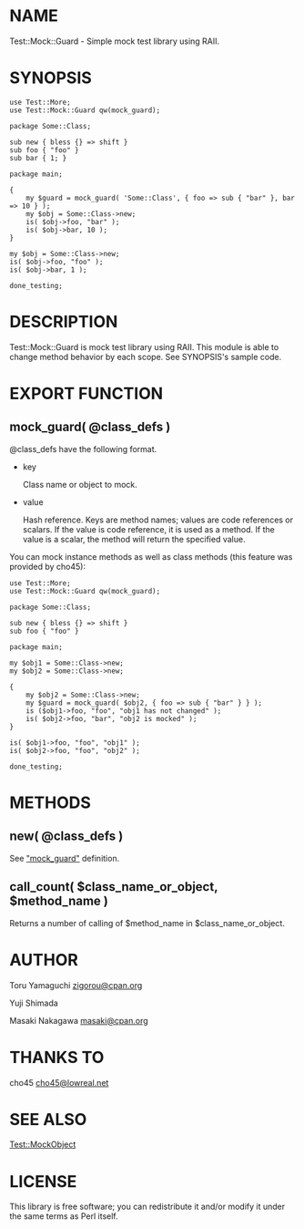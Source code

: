 # NAME

Test::Mock::Guard - Simple mock test library using RAII.

# SYNOPSIS

    use Test::More;
    use Test::Mock::Guard qw(mock_guard);

    package Some::Class;

    sub new { bless {} => shift }
    sub foo { "foo" }
    sub bar { 1; }

    package main;

    {
        my $guard = mock_guard( 'Some::Class', { foo => sub { "bar" }, bar => 10 } );
        my $obj = Some::Class->new;
        is( $obj->foo, "bar" );
        is( $obj->bar, 10 );
    }

    my $obj = Some::Class->new;
    is( $obj->foo, "foo" );
    is( $obj->bar, 1 );

    done_testing;

# DESCRIPTION

Test::Mock::Guard is mock test library using RAII.
This module is able to change method behavior by each scope. See SYNOPSIS's sample code.

# EXPORT FUNCTION

## mock\_guard( @class\_defs )

@class\_defs have the following format.

- key

    Class name or object to mock.

- value

    Hash reference. Keys are method names; values are code references or scalars.
    If the value is code reference, it is used as a method.
    If the value is a scalar, the method will return the specified value.

You can mock instance methods as well as class methods (this feature was provided by cho45):

    use Test::More;
    use Test::Mock::Guard qw(mock_guard);

    package Some::Class;

    sub new { bless {} => shift }
    sub foo { "foo" }

    package main;

    my $obj1 = Some::Class->new;
    my $obj2 = Some::Class->new;

    {
        my $obj2 = Some::Class->new;
        my $guard = mock_guard( $obj2, { foo => sub { "bar" } } );
        is ($obj1->foo, "foo", "obj1 has not changed" );
        is( $obj2->foo, "bar", "obj2 is mocked" );
    }

    is( $obj1->foo, "foo", "obj1" );
    is( $obj2->foo, "foo", "obj2" );

    done_testing;

# METHODS

## new( @class\_defs )

See ["mock_guard"](#mock_guard) definition.

## call\_count( $class\_name\_or\_object, $method\_name )

Returns a number of calling of $method\_name in $class\_name\_or\_object.

# AUTHOR

Toru Yamaguchi <zigorou@cpan.org>

Yuji Shimada <xaicron at cpan.org>

Masaki Nakagawa <masaki@cpan.org>

# THANKS TO

cho45 <cho45@lowreal.net>

# SEE ALSO

[Test::MockObject](https://metacpan.org/pod/Test::MockObject)

# LICENSE

This library is free software; you can redistribute it and/or modify
it under the same terms as Perl itself.
